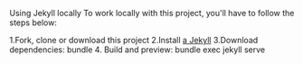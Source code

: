 Using Jekyll locally
To work locally with this project, you'll have to follow the steps below:

 1.Fork, clone or download this project
 2.Install  [a Jekyll](https://jekyllrb.com/docs/installation/)
 3.Download dependencies: bundle
 4. Build and preview: bundle exec jekyll serve
